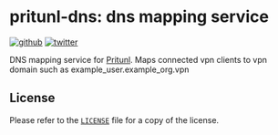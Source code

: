 # pritunl-dns: dns mapping service

[![github](https://img.shields.io/badge/github-pritunl-11bdc2.svg?style=flat)](https://github.com/pritunl)
[![twitter](https://img.shields.io/badge/twitter-pritunl-55acee.svg?style=flat)](https://twitter.com/pritunl)

DNS mapping service for [Pritunl](https://github.com/pritunl/pritunl). Maps
connected vpn clients to vpn domain such as example_user.example_org.vpn

## License

Please refer to the [`LICENSE`](LICENSE) file for a copy of the license.

